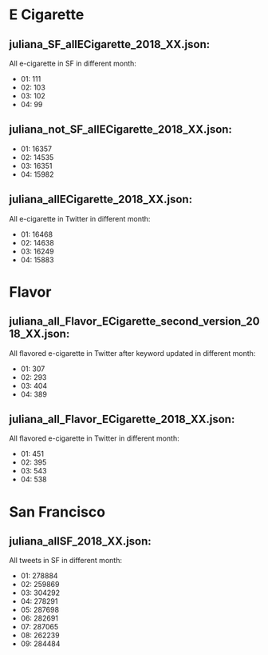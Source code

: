 # E Cigarette
## juliana_SF_allECigarette_2018_XX.json:
All e-cigarette in SF in different month: 
- 01: 111
- 02: 103
- 03: 102
- 04: 99

## juliana_not_SF_allECigarette_2018_XX.json:
- 01: 16357
- 02: 14535
- 03: 16351
- 04: 15982


## juliana_allECigarette_2018_XX.json:
All e-cigarette in Twitter in different month: 
- 01: 16468
- 02: 14638
- 03: 16249
- 04: 15883



# Flavor
## juliana_all_Flavor_ECigarette_second_version_2018_XX.json:
All flavored e-cigarette in Twitter after keyword updated in different month: 
- 01: 307
- 02: 293
- 03: 404
- 04: 389

## juliana_all_Flavor_ECigarette_2018_XX.json:
All flavored e-cigarette in Twitter in different month: 
- 01: 451
- 02: 395
- 03: 543
- 04: 538


# San Francisco
## juliana_allSF_2018_XX.json:
All tweets in SF in different month: 
- 01: 278884
- 02: 259869
- 03: 304292
- 04: 278291
- 05: 287698
- 06: 282691
- 07: 287065
- 08: 262239
- 09: 284484










